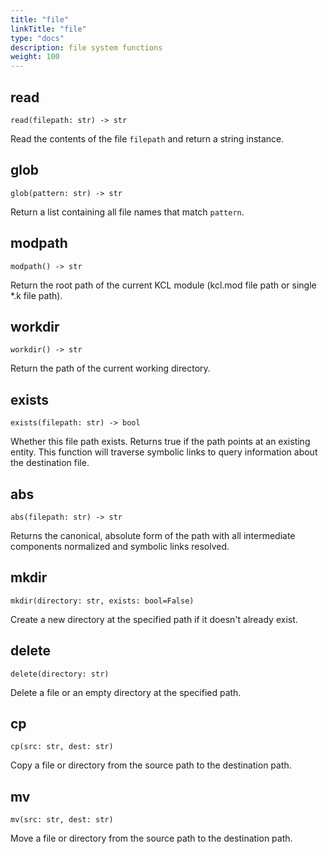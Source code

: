 ```yaml
---
title: "file"
linkTitle: "file"
type: "docs"
description: file system functions
weight: 100
---
```


## read

`read(filepath: str) -> str`

Read the contents of the file `filepath` and return a string instance.

## glob

`glob(pattern: str) -> str`

Return a list containing all file names that match `pattern`.

## modpath

`modpath() -> str`

Return the root path of the current KCL module (kcl.mod file path or single \*.k file path).

## workdir

`workdir() -> str`

Return the path of the current working directory.

## exists

`exists(filepath: str) -> bool`

Whether this file path exists. Returns true if the path points at an existing entity. This function will traverse symbolic links to query information about the destination file.

## abs

`abs(filepath: str) -> str`

Returns the canonical, absolute form of the path with all intermediate components normalized and symbolic links resolved.

## mkdir

`mkdir(directory: str, exists: bool=False)`

Create a new directory at the specified path if it doesn't already exist.

## delete

`delete(directory: str)`

Delete a file or an empty directory at the specified path.

## cp

`cp(src: str, dest: str)`

Copy a file or directory from the source path to the destination path.

## mv

`mv(src: str, dest: str)`

Move a file or directory from the source path to the destination path.
